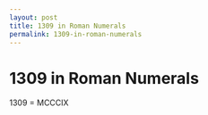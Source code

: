 ```yaml
---
layout: post
title: 1309 in Roman Numerals
permalink: 1309-in-roman-numerals
---
```


# 1309 in Roman Numerals

1309 = MCCCIX
